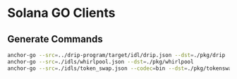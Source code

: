 # Solana GO Clients

## Generate Commands

```bash
anchor-go --src=../drip-program/target/idl/drip.json --dst=./pkg/drip
anchor-go --src=./idls/whirlpool.json --dst=./pkg/whirlpool
anchor-go --src=./idls/token_swap.json --codec=bin --dst=./pkg/tokenswap
```

